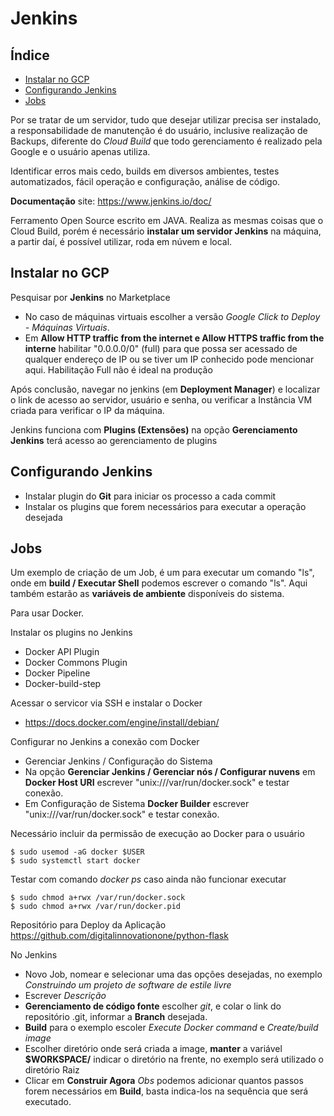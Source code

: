 # Jenkins

## Índice

- [Instalar no GCP](#instalar-no-gcp)
- [Configurando Jenkins](#configurando-jenkins)
- [Jobs](#jobs)

Por se tratar de um servidor, tudo que desejar utilizar precisa ser instalado, a responsabilidade de manutenção é do usuário, inclusive realização de Backups, diferente do *Cloud Build* que todo gerenciamento é realizado pela Google e o usuário apenas utiliza.

Identificar erros mais cedo, builds em diversos ambientes, testes automatizados, fácil operação e configuração, análise de código.

**Documentação**
site: https://www.jenkins.io/doc/

Ferramento Open Source escrito em JAVA. Realiza as mesmas coisas que o Cloud Build, porém é necessário **instalar um servidor Jenkins** na máquina, a partir daí, é possível utilizar, roda em núvem e local.

## Instalar no GCP

Pesquisar por **Jenkins** no Marketplace
- No caso de máquinas virtuais escolher a versão *Google Click to Deploy - Máquinas Virtuais*.
- Em **Allow HTTP traffic from the internet e Allow  HTTPS traffic from the interne** habilitar "0.0.0.0/0" (full) para que possa ser acessado de qualquer endereço de IP ou se tiver um IP conhecido pode mencionar aqui. Habilitação Full não é ideal na produção

Após conclusão, navegar no jenkins (em **Deployment Manager**) e localizar o link de acesso ao servidor, usuário e senha, ou verificar a Instância VM criada para verificar o IP da máquina.

Jenkins funciona com **Plugins (Extensões)** na opção **Gerenciamento Jenkins** terá acesso ao gerenciamento de plugins

## Configurando Jenkins

- Instalar plugin do **Git** para iniciar os processo a cada commit
- Instalar os plugins que forem necessários para executar a operação desejada


## Jobs

Um exemplo de criação de um Job, é um para executar um comando "ls", onde em **build / Executar Shell** podemos escrever o comando "ls". Aqui também estarão as **variáveis de ambiente** disponíveis do sistema.

Para usar Docker.

Instalar os plugins no Jenkins
- Docker API Plugin
- Docker Commons Plugin
- Docker Pipeline
- Docker-build-step

Acessar o servicor via SSH e instalar o Docker
- https://docs.docker.com/engine/install/debian/

Configurar no Jenkins a conexão com Docker
 - Gerenciar Jenkins / Configuração do Sistema
 - Na opção **Gerenciar Jenkins / Gerenciar nós / Configurar nuvens** em **Docker Host URI** escrever "unix:///var/run/docker.sock" e testar conexão.
 - Em Configuração de Sistema **Docker Builder** escrever "unix:///var/run/docker.sock" e testar conexão.

Necessário incluir da permissão de execução ao Docker para o usuário
```
$ sudo usemod -aG docker $USER
$ sudo systemctl start docker
```
Testar com comando *docker ps* caso ainda não funcionar executar
```
$ sudo chmod a+rwx /var/run/docker.sock
$ sudo chmod a+rwx /var/run/docker.pid
```

Repositório para Deploy da Aplicação
https://github.com/digitalinnovationone/python-flask

No Jenkins
 - Novo Job, nomear e selecionar uma das opções desejadas, no exemplo *Construindo um projeto de software de estile livre*
 - Escrever *Descrição*
 - **Gerenciamento de código fonte** escolher *git*, e colar o link do repositório .git, informar a **Branch** desejada.
 - **Build** para o exemplo escoler *Execute Docker command* e *Create/build image* 
 - Escolher diretório onde será criada a image, **manter** a variável **$WORKSPACE/** indicar o diretório na frente, no exemplo será utilizado o diretório Raiz
 - Clicar em **Construir Agora**
*Obs* podemos adicionar quantos passos forem necessários em **Build**, basta indica-los na sequência que será executado.
